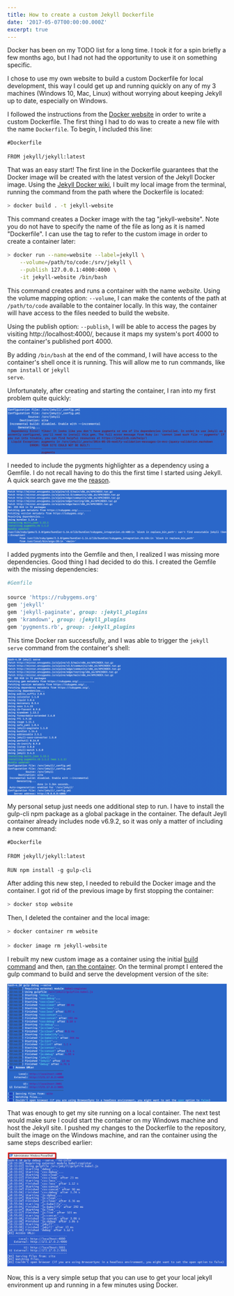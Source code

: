 ```yaml
---
title: How to create a custom Jekyll Dockerfile
date: '2017-05-07T00:00:00.000Z'
excerpt: true
---
```


Docker has been on my TODO list for a long time. I took it for a spin briefly a few months ago, but I had not had the opportunity to use it on something specific.

I chose to use my own website to build a custom Dockerfile for local development, this way I could get up and running quickly on any of my 3 machines (Windows 10, Mac, Linux) without worrying about keeping Jekyll up to date, especially on Windows.

<!--more-->

I followed the instructions from the [Docker website](https://docs.docker.com/engine/getstarted/step_four/#step-1-write-a-dockerfile) in order to write a custom Dockerfile. The first thing I had to do was to create a new file with the name <code>Dockerfile</code>. To begin, I included this line:

```docker
#Dockerfile

FROM jekyll/jekyll:latest
```

That was an easy start! The first line in the Dockerfile guarantees that the Docker image will be created with the latest version of the Jekyll Docker image. Using the [Jekyll Docker wiki](https://github.com/jekyll/docker/wiki/Usage:-Running), I built my local image from the terminal, running the command from the path where the Dockerfile is located:

```bash
> docker build . -t jekyll-website
```

This command creates a Docker image with the tag "jekyll-website". Note you do not have to specify the name of the file as long as it is named "Dockerfile". I can use the tag to refer to the custom image in order to create a container later:

```bash
> docker run --name=website --label=jekyll \
    --volume=/path/to/code:/srv/jekyll \
    --publish 127.0.0.1:4000:4000 \
    -it jekyll-website /bin/bash
```

This command creates and runs a container with the name <em>website</em>. Using the volume mapping option: <code>--volume</code>, I can make the contents of the path at <code>/path/to/code</code> available to the container locally. In this way, the container will have access to the files needed to build the website.

Using the publish option: <code>--publish</code>, I will be able to access the pages by visiting http://localhost:4000/, because it maps my system's port 4000 to the container's published port 4000.

By adding <code>/bin/bash</code> at the end of the command, I will have access to the container's shell once it is running. This will allow me to run commands, like <code>npm install</code> or <code>jekyll serve</code>.

Unfortunately, after creating and starting the container, I ran into my first problem quite quickly:

![Missing pygments](./pygments-missing-error.png)

I needed to include the pygments highlighter as a dependency using a Gemfile. I do not recall having to do this the first time I started using Jekyll. A quick search gave me the [reason](https://jekyllrb.com/docs/upgrading/2-to-3/#syntax-highlighter-changed).

![Missing dependencies](./dependencies-missing-error.png)

I added pygments into the Gemfile and then, I realized I was missing more dependencies. Good thing I had decided to do this. I created the Gemfile with the missing dependencies:

```ruby
#Gemfile

source 'https://rubygems.org'
gem 'jekyll'
gem 'jekyll-paginate', group: :jekyll_plugins
gem 'kramdown', group: :jekyll_plugins
gem 'pygments.rb', group: :jekyll_plugins
```

This time Docker ran successfully, and I was able to trigger the <code>jekyll serve</code> command from the container's shell:

![running Jekyll serve](./jekyll-serve-success.png)

My personal setup just needs one additional step to run. I have to install the gulp-cli npm package as a global package in the container. The default Jeyll container already includes node v6.9.2, so it was only a matter of including a new command:

```docker
#Dockerfile

FROM jekyll/jekyll:latest

RUN npm install -g gulp-cli
```

After adding this new step, I needed to rebuild the Docker image and the container. I got rid of the previous image by first stopping the container:

```bash
> docker stop website
```

Then, I deleted the container and the local image:

```bash
> docker container rm website

> docker image rm jekyll-website
```

I rebuilt my new custom image as a container using the initial <a href="#build">build command</a> and then, <a href="#run">ran the container</a>. On the terminal prompt I entered the gulp command to build and serve the development version of the site:

![running Jekyll serve through gulp.js](./gulp-task-success.png)

That was enough to get my site running on a local container. The next test would make sure I could start the container on my Windows machine and host the Jekyll site. I pushed my changes to the Dockerfile to the repository, built the image on the Windows machine, and ran the container using the same steps described earlier:

![running Jekyll in a container in Windows](./jekyll-container-windows.png)

Now, this is a very simple setup that you can use to get your local jekyll environment up and running in a few minutes using Docker.
